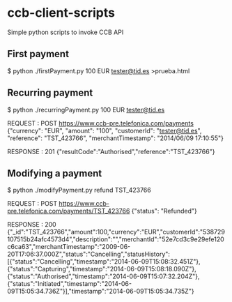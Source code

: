 ccb-client-scripts
==================

Simple python scripts to invoke CCB API

## First payment

   $ python ./firstPayment.py 100 EUR tester@tid.es >prueba.html

## Recurring payment

$ python ./recurringPayment.py 100 EUR tester@tid.es

REQUEST : POST https://www.ccb-pre.telefonica.com/payments
{"currency": "EUR", "amount": "100", "customerId": "tester@tid.es", "reference": "TST_423766", "merchantTimestamp": "2014/06/09 17:10:55"}

RESPONSE : 201
{"resultCode":"Authorised","reference":"TST_423766"}

## Modifying a payment

$ python ./modifyPayment.py refund TST_423766

REQUEST : POST https://www.ccb-pre.telefonica.com/payments/TST_423766
{"status": "Refunded"}

RESPONSE : 200
{"_id":"TST_423766","amount":100,"currency":"EUR","customerId":"538729107515b24afc4573d4","description":"","merchantId":"52e7cd3c9e29efe120c6ca63","merchantTimestamp":"2009-06-20T17:06:37.000Z","status":"Cancelling","statusHistory":[{"status":"Cancelling","timestamp":"2014-06-09T15:08:32.451Z"},{"status":"Capturing","timestamp":"2014-06-09T15:08:18.090Z"},{"status":"Authorised","timestamp":"2014-06-09T15:07:32.204Z"},{"status":"Initiated","timestamp":"2014-06-09T15:05:34.736Z"}],"timestamp":"2014-06-09T15:05:34.735Z"}

